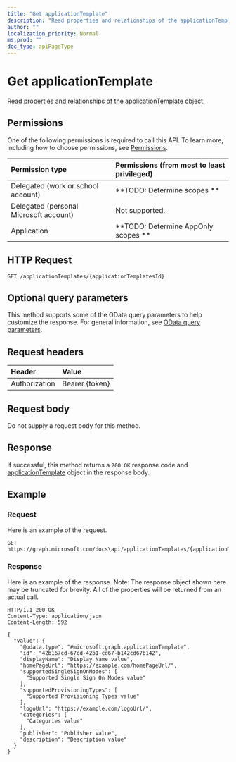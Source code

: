 ```yaml
---
title: "Get applicationTemplate"
description: "Read properties and relationships of the applicationTemplate object."
author: ""
localization_priority: Normal
ms.prod: ""
doc_type: apiPageType
---
```


# Get applicationTemplate

Read properties and relationships of the [applicationTemplate](../resources/applicationtemplate.md) object.

## Permissions
One of the following permissions is required to call this API. To learn more, including how to choose permissions, see [Permissions](/concepts/permissions-reference.md).

|Permission type|Permissions (from most to least privileged)|
|:---|:---|
|Delegated (work or school account)|**TODO: Determine scopes **|
|Delegated (personal Microsoft account)|Not supported.|
|Application|**TODO: Determine AppOnly scopes **|

## HTTP Request
<!-- {
  "blockType": "ignored"
}
-->
``` http
GET /applicationTemplates/{applicationTemplatesId}
```

## Optional query parameters
This method supports some of the OData query parameters to help customize the response. For general information, see [OData query parameters](/graph/query-parameters).

## Request headers
|Header|Value|
|:---|:---|
|Authorization|Bearer {token}|

## Request body
Do not supply a request body for this method.

## Response
If successful, this method returns a `200 OK` response code and [applicationTemplate](../resources/applicationtemplate.md) object in the response body.

## Example

### Request
Here is an example of the request.
<!-- {
  "blockType": "request",
  "name": "get_applicationtemplate"
}
-->
``` http
GET https://graph.microsoft.com/docs\api/applicationTemplates/{applicationTemplatesId}
```

### Response
Here is an example of the response. Note: The response object shown here may be truncated for brevity. All of the properties will be returned from an actual call.
<!-- {
  "blockType": "response",
  "truncated": true,
  "@odata.type": "microsoft.graph.applicationTemplate"
}
-->
``` http
HTTP/1.1 200 OK
Content-Type: application/json
Content-Length: 592

{
  "value": {
    "@odata.type": "#microsoft.graph.applicationTemplate",
    "id": "42b167cd-67cd-42b1-cd67-b142cd67b142",
    "displayName": "Display Name value",
    "homePageUrl": "https://example.com/homePageUrl/",
    "supportedSingleSignOnModes": [
      "Supported Single Sign On Modes value"
    ],
    "supportedProvisioningTypes": [
      "Supported Provisioning Types value"
    ],
    "logoUrl": "https://example.com/logoUrl/",
    "categories": [
      "Categories value"
    ],
    "publisher": "Publisher value",
    "description": "Description value"
  }
}
```


